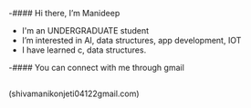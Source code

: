 -#### Hi there, I’m Manideep
- I'm an  UNDERGRADUATE student 
- I’m interested in AI, data structures, app development, IOT
- I have learned  c, data structures.

-#### You can connect with me through gmail
##
##
(shivamanikonjeti04122gmail.com)
##
##
